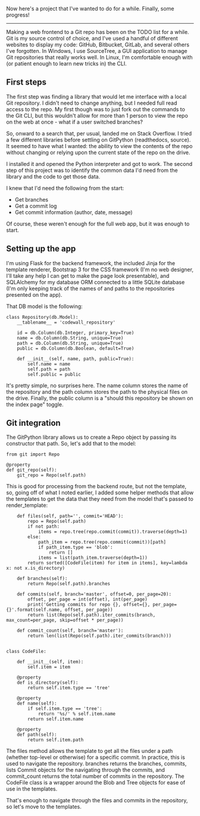 Now here's a project that I've wanted to do for a while. Finally, some progress!

---

Making a web frontend to a Git repo has been on the TODO list for a while. Git is my source control of choice, and I've used a handful of different websites to display my code: GitHub, Bitbucket, GitLab, and several others I've forgotten. In Windows, I use SourceTree, a GUI application to manage Git repositories that really works well. In Linux, I'm comfortable enough with (or patient enough to learn new tricks in) the CLI.

## First steps

The first step was finding a library that would let me interface with a local Git repository. I didn't need to change anything, but I needed full read access to the repo. My first though was to just fork out the commands to the Git CLI, but this wouldn't allow for more than 1 person to view the repo on the web at once - what if a user switched branches?

So, onward to a search that, per usual, landed me on Stack Overflow. I tried a few different libraries before settling on GitPython (readthedocs, source). It seemed to have what I wanted: the ability to view the contents of the repo without changing or relying upon the current state of the repo on the drive.

I installed it and opened the Python interpreter and got to work. The second step of this project was to identify the common data I'd need from the library and the code to get those data.

I knew that I'd need the following from the start:

* Get branches
* Get a commit log
* Get commit information (author, date, message)

Of course, these weren't enough for the full web app, but it was enough to start.

## Setting up the app

I'm using Flask for the backend framework, the included Jinja for the template renderer, Bootstrap 3 for the CSS framework (I'm no web designer, I'll take any help I can get to make the page look presentable), and SQLAlchemy for my database ORM connected to a little SQLite database (I'm only keeping track of the names of and paths to the repositories presented on the app).

That DB model is the following:

```language-python
class Repository(db.Model):  
    __tablename__ = 'codewall_repository'

    id = db.Column(db.Integer, primary_key=True)
    name = db.Column(db.String, unique=True)
    path = db.Column(db.String, unique=True)
    public = db.Column(db.Boolean, default=True)

    def __init__(self, name, path, public=True):
        self.name = name
        self.path = path
        self.public = public
```

It's pretty simple, no surprises here. The name column stores the name of the repository and the path column stores the path to the physical files on the drive. Finally, the public column is a "should this repository be shown on the index page" toggle.

## Git integration

The GitPython library allows us to create a Repo object by passing its constructor that path. So, let's add that to the model:

```language-python
from git import Repo

@property
def git_repo(self):  
    git_repo = Repo(self.path)
```

This is good for processing from the backend route, but not the template, so, going off of what I noted earlier, I added some helper methods that allow the templates to get the data that they need from the model that's passed to render_template:

```language-python
    def files(self, path='', commit='HEAD'):
        repo = Repo(self.path)
        if not path:
            items = repo.tree(repo.commit(commit)).traverse(depth=1)
        else:
            path_item = repo.tree(repo.commit(commit))[path]
            if path_item.type == 'blob':
                return []
            items = list(path_item.traverse(depth=1))
        return sorted([CodeFile(item) for item in items], key=lambda x: not x.is_directory)

    def branches(self):
        return Repo(self.path).branches

    def commits(self, branch='master', offset=0, per_page=20):
        offset, per_page = int(offset), int(per_page)
        print('Getting commits for repo {}, offset={}, per_page={}'.format(self.name, offset, per_page))
        return list(Repo(self.path).iter_commits(branch, max_count=per_page, skip=offset * per_page))

    def commit_count(self, branch='master'):
        return len(list(Repo(self.path).iter_commits(branch)))


class CodeFile:

    def __init__(self, item):
        self.item = item

    @property
    def is_directory(self):
        return self.item.type == 'tree'

    @property
    def name(self):
        if self.item.type == 'tree':
            return '%s/' % self.item.name
        return self.item.name

    @property
    def path(self):
        return self.item.path
```

The files method allows the template to get all the files under a path (whether top-level or otherwise) for a specific commit. In practice, this is used to navigate the repository. branches returns the branches, commits, lists Commit objects for the navigating through the commits, and commit_count returns the total number of commits in the repository. The CodeFile class is a wrapper around the Blob and Tree objects for ease of use in the templates.

That's enough to navigate through the files and commits in the repository, so let's move to the templates.